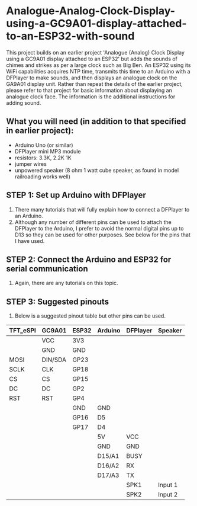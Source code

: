 # Analogue-Analog-Clock-Display-using-a-GC9A01-display-attached-to-an-ESP32-with-sound
This project builds on an earlier project 'Analogue (Analog) Clock Display using a GC9A01 display attached to an ESP32' but adds the sounds of chimes and strikes as per a large clock such as Big Ben.
An ESP32 using its WiFi capabilities acquires NTP time, transmits this time to an Arduino with a DFPlayer to make sounds, and then displays an analogue clock on the GA9A01 display unit.
Rather than repeat the details of the earlier project, please refer to that project for basic information about displaying an analogue clock face. The information is the additional instructions for adding sound.

## What you will need (in addition to that specified in earlier project):
- Arduino Uno (or similar)
- DFPlayer mini MP3 module
- resistors: 3.3K, 2.2K 1K
- jumper wires
- unpowered speaker (8 ohm 1 watt cube speaker, as found in model railroading works well)

## STEP 1: Set up Arduino with DFPlayer
1. There many tutorials that will fully explain how to connect a DFPlayer to an Arduino.
1. Although any number of different pins can be used to attach the DFPlayer to the Arduino, I prefer to avoid the normal digital pins up to D13 so they can be used for other purposes. See below for the pins that I have used.

## STEP 2: Connect the Arduino and ESP32 for serial communication
1. Again, there are any tutorials on this topic.

## STEP 3: Suggested pinouts
1. Below is a suggested pinout table but other pins can be used.


| TFT_eSPI  | GC9A01    | ESP32 | Arduino | DFPlayer  | Speaker |
| --------  | ------    | ----- | ------- | --------  | ------- |
|           |  VCC      | 3V3   |         |           |         |
|           |  GND      | GND   |         |           |         |
|   MOSI    | DIN/SDA   | GP23  |         |           |         |
|   SCLK    |  CLK      | GP18  |         |           |         |
|   CS      |  CS       | GP15  |         |           |         |
|   DC      |  DC       | GP2   |         |           |         |
|   RST     |  RST      | GP4   |         |           |         |
|           |           | GND   | GND     |           |         |
|           |           | GP16  | D5      |           |         | Note: 3.3k and 2.2k resistors in step-down shifter
|           |           | GP17  | D4      |           |         |
|           |           |       | 5V      | VCC       |         |
|           |           |       | GND     | GND       |         |
|           |           |       | D15/A1  | BUSY      |         |
|           |           |       | D16/A2  | RX        |         | Note: 1K resistor between D16/A2 and Rx
|           |           |       | D17/A3  | TX        |         |
|           |           |       |         | SPK1      | Input 1 | 8 ohm 1 watt cube speaker works well
|           |           |       |         | SPK2      | Input 2 |

